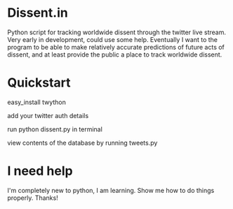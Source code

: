 Dissent.in
==========

Python script for tracking worldwide dissent through the twitter live stream. Very early in development, could use some help. Eventually I want to the program to be able to make relatively accurate predictions of future acts of dissent, and at least provide the public a place to track worldwide dissent.




Quickstart
==========
easy_install twython

add your twitter auth details 

run python dissent.py in terminal 

view contents of the database by running tweets.py


I need help
===========
I'm completely new to python, I am learning. Show me how to do things properly. Thanks!

